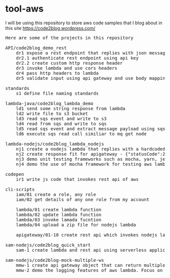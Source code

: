 # tool-aws
I will be using this repository to store aws code samples that I blog about in this site https://code2blog.wordpress.com/

<pre>
Here are some of the projects in this repository

API/code2blog_demo_rest
	dr1 expose a rest endpoint that replies with json message
	dr2.1 authenticate rest endpoint using api key
	dr2.2 create custom http response header
	dr3 invoke lambda and use cors headers
	dr4 pass http headers to lambda
	dr5 validate input using api gateway and use body mapping template to transform input and output
	
standards
	s1 define file naming standards
	
lambda-java/code2blog_lambda_demo
	ld1 send some string response from lambda
	ld2 write file to s3 bucket
	ld3 read sqs event and write to s3 
	ld4 read from sqs and write to sqs
	ld5 read sqs event and extract message payload using sqs model classes
	ld6 execute sqs read call similiar to mq get node
	
lambda-nodejs/code2blog_lambda_nodejs
	nj1 create a nodejs lambda that replies with a hardcoded string
	nj2 create response fit for apigateway - {"statusCode":200,"headers":{"Content-Type":"*/*"},"body":"Hello, World!"}
	nj3 demo unit testing frameworks such as mocha, yarn, jest
	nj4 demo the use of mocha framework for testing aws lambdas
	
codepen
	ir1 write js code that invokes rest api of aws

cli-scripts
	iam/01 create a role, any role 
	iam/02 get details of any one role from my account 

	lambda/01 create lambda function
	lambda/02 update lambda function
	lambda/03 invoke lamada fucntion
	lambda/04 upload a zip file for nodejs lambda

	apigateway/01-10 create rest api which invokes nodejs lambda

sam-nodejs/code2blog_quick_start
	sam-1 create lambda and rest api using serverless application model 

sam-nodejs/code2blog-mock-multiple-ws
	mmw-1 create api gateway object that can return multiple responses json and xml based on http query parameters
	mmw-2 demo the logging features of aws lambda. Focus on uuid that binds related events
	
</pre>
